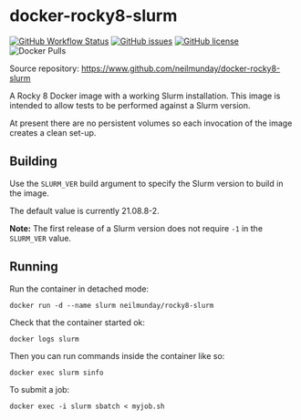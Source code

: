 # docker-rocky8-slurm

[![GitHub Workflow Status](https://img.shields.io/github/workflow/status/neilmunday/docker-rocky8-slurm/Docker%20Image%20CI)](https://github.com/neilmunday/docker-rocky8-slurm/actions/workflows/docker-image.yml) [![GitHub issues](https://img.shields.io/github/issues/neilmunday/docker-rocky8-slurm)](https://github.com/neilmunday/docker-rocky8-slurm/issues) [![GitHub license](https://img.shields.io/github/license/neilmunday/docker-rocky8-slurm)](https://github.com/neilmunday/docker-rocky8-slurm/blob/main/LICENSE) ![Docker Pulls](https://img.shields.io/docker/pulls/neilmunday/rocky8-slurm)

Source repository: https://www.github.com/neilmunday/docker-rocky8-slurm

A Rocky 8 Docker image with a working Slurm installation. This image is intended to allow tests to be performed against a Slurm version.

At present there are no persistent volumes so each invocation of the image creates a clean set-up.

## Building

Use the `SLURM_VER` build argument to specify the Slurm version to build in the image.

The default value is currently 21.08.8-2.

**Note:** The first release of a Slurm version does not require `-1` in the `SLURM_VER` value.

## Running

Run the container in detached mode:

```
docker run -d --name slurm neilmunday/rocky8-slurm
```

Check that the container started ok:

```
docker logs slurm
```

Then you can run commands inside the container like so:

```
docker exec slurm sinfo
```

To submit a job:

```
docker exec -i slurm sbatch < myjob.sh
```

